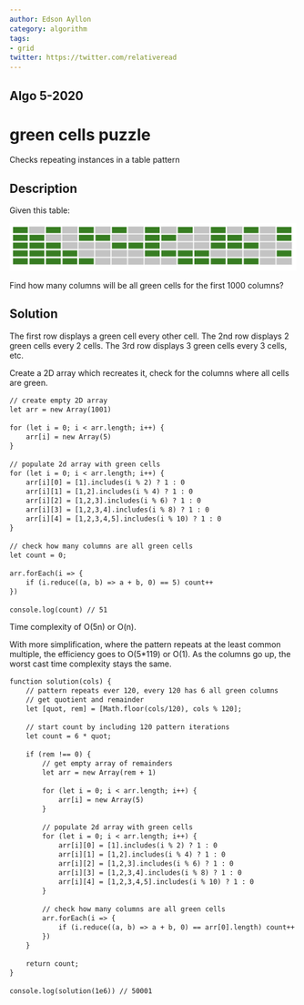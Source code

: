 ```yaml
---
author: Edson Ayllon
category: algorithm
tags: 
- grid
twitter: https://twitter.com/relativeread
---
```


## Algo 5-2020

# green cells puzzle

Checks repeating instances in a table pattern

## Description

Given this table:

![table](./table.png)

Find how many columns will be all green cells for the first 1000 columns? 

## Solution

The first row displays a green cell every other cell. The 2nd row displays 2 green cells every 2 cells. The 3rd row displays 3 green cells every 3 cells, etc. 

Create a 2D array which recreates it, check for the columns where all cells are green. 

```
// create empty 2D array
let arr = new Array(1001)

for (let i = 0; i < arr.length; i++) {
    arr[i] = new Array(5)
}

// populate 2d array with green cells
for (let i = 0; i < arr.length; i++) {
    arr[i][0] = [1].includes(i % 2) ? 1 : 0
    arr[i][1] = [1,2].includes(i % 4) ? 1 : 0
    arr[i][2] = [1,2,3].includes(i % 6) ? 1 : 0
    arr[i][3] = [1,2,3,4].includes(i % 8) ? 1 : 0
    arr[i][4] = [1,2,3,4,5].includes(i % 10) ? 1 : 0
}

// check how many columns are all green cells
let count = 0;

arr.forEach(i => {
    if (i.reduce((a, b) => a + b, 0) == 5) count++
})

console.log(count) // 51
```

Time complexity of O(5n) or O(n). 

With more simplification, where the pattern repeats at the least common  multiple, the efficiency goes to O(5*119) or O(1). As the columns go up, the worst cast time complexity stays the same. 

```
function solution(cols) {
    // pattern repeats ever 120, every 120 has 6 all green columns
    // get quotient and remainder
    let [quot, rem] = [Math.floor(cols/120), cols % 120];

    // start count by including 120 pattern iterations
    let count = 6 * quot;

    if (rem !== 0) {
        // get empty array of remainders
        let arr = new Array(rem + 1)

        for (let i = 0; i < arr.length; i++) {
            arr[i] = new Array(5)
        }

        // populate 2d array with green cells
        for (let i = 0; i < arr.length; i++) {
            arr[i][0] = [1].includes(i % 2) ? 1 : 0
            arr[i][1] = [1,2].includes(i % 4) ? 1 : 0
            arr[i][2] = [1,2,3].includes(i % 6) ? 1 : 0
            arr[i][3] = [1,2,3,4].includes(i % 8) ? 1 : 0
            arr[i][4] = [1,2,3,4,5].includes(i % 10) ? 1 : 0
        }

        // check how many columns are all green cells
        arr.forEach(i => {
            if (i.reduce((a, b) => a + b, 0) == arr[0].length) count++
        })
    }

    return count;
}

console.log(solution(1e6)) // 50001
```